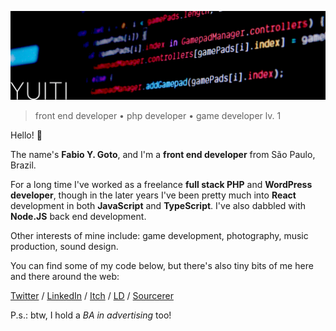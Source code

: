 ![©2020 Fabio Y. Goto](https://raw.githubusercontent.com/yuigoto/yuigoto/master/img/20200804-yuigoto-head.png)

> front end developer • php developer • game developer lv. 1

Hello! :wave:

The name's **Fabio Y. Goto**, and I'm a **front end developer** from São Paulo, Brazil.

For a long time I've worked as a freelance **full stack PHP** and **WordPress developer**, though in the later years I've been pretty much into **React** development in both **JavaScript** and **TypeScript**. I've also dabbled with **Node.JS** back end development.

Other interests of mine include: game development, photography, music production, sound design.

You can find some of my code below, but there's also tiny bits of me here and there around the web:

[Twitter](https://twitter.com/go_go_goto) / [LinkedIn](https://www.linkedin.com/in/fabio-yuiti-goto/) / [Itch](https://yuigoto.itch.io/) / [LD](https://ldjam.com/users/yuigoto/) / [Sourcerer](https://sourcerer.io/yuigoto)

P.s.: btw, I hold a _BA in advertising_ too!
